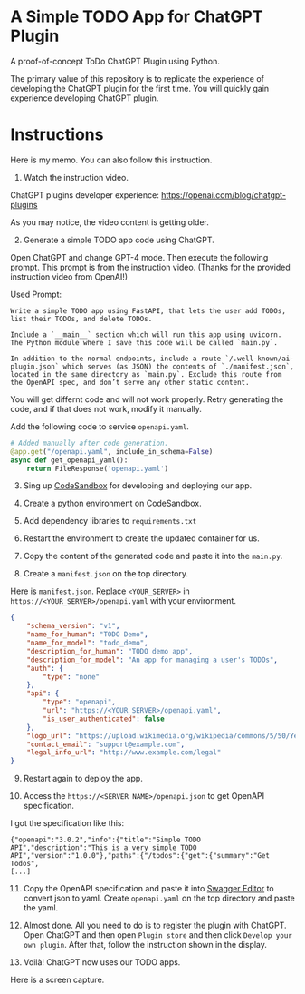 # A Simple TODO App for ChatGPT Plugin

A proof-of-concept ToDo ChatGPT Plugin using Python.

The primary value of this repository is to replicate the experience of developing the ChatGPT plugin for the first time. You will quickly gain experience developing ChatGPT plugin.

# Instructions
Here is my memo. You can also follow this instruction.

1. Watch the instruction video.

ChatGPT plugins developer experience:
https://openai.com/blog/chatgpt-plugins

As you may notice, the video content is getting older.

2. Generate a simple TODO app code using ChatGPT.

Open ChatGPT and change GPT-4 mode. Then execute the following prompt. This prompt is from the instruction video. (Thanks for the provided instruction video from OpenAI!)

Used Prompt:
```
Write a simple TODO app using FastAPI, that lets the user add TODOs, list their TODOs, and delete TODOs.

Include a `__main__` section which will run this app using uvicorn. The Python module where I save this code will be called `main.py`.

In addition to the normal endpoints, include a route `/.well-known/ai-plugin.json` which serves (as JSON) the contents of `./manifest.json`, located in the same directory as `main.py`. Exclude this route from the OpenAPI spec, and don’t serve any other static content.
```

You will get differnt code and will not work properly. Retry generating the code, and if that does not work, modify it manually.

Add the following code to service `openapi.yaml`.

```python
# Added manually after code generation.
@app.get("/openapi.yaml", include_in_schema=False)
async def get_openapi_yaml():
    return FileResponse('openapi.yaml')
```

3. Sing up [CodeSandbox](https://codesandbox.io/) for developing and deploying our app.

4. Create a python environment on CodeSandbox.

5. Add dependency libraries to `requirements.txt`

6. Restart the environment to create the updated container for us.

7. Copy the content of the generated code and paste it into the `main.py`.

8. Create a `manifest.json` on the top directory.

Here is `manifest.json`. Replace `<YOUR_SERVER>` in `https://<YOUR_SERVER>/openapi.yaml` with your environment.

```json
{
    "schema_version": "v1",
    "name_for_human": "TODO Demo",
    "name_for_model": "todo_demo",
    "description_for_human": "TODO demo app",
    "description_for_model": "An app for managing a user's TODOs",
    "auth": {
        "type": "none"
    },
    "api": {
        "type": "openapi",
        "url": "https://<YOUR_SERVER>/openapi.yaml",
        "is_user_authenticated": false
    },
    "logo_url": "https://upload.wikimedia.org/wikipedia/commons/5/50/Yes_Check_Circle.svg",
    "contact_email": "support@example.com",
    "legal_info_url": "http://www.example.com/legal"
}
```

9. Restart again to deploy the app.

10. Access the `https://<SERVER NAME>/openapi.json` to get OpenAPI specification.

I got the specification like this:
```
{"openapi":"3.0.2","info":{"title":"Simple TODO API","description":"This is a very simple TODO API","version":"1.0.0"},"paths":{"/todos":{"get":{"summary":"Get Todos",
[...]
```

11. Copy the OpenAPI specification and paste it into [Swagger Editor](https://editor.swagger.io/) to convert json to yaml. Create `openapi.yaml` on the top directory and paste the yaml.

12. Almost done. All you need to do is to register the plugin with ChatGPT. Open ChatGPT and then open `Plugin store` and then click `Develop your own plugin`. After that, follow the instruction shown in the display.

13. Voilà! ChatGPT now uses our TODO apps.

Here is a screen capture.

